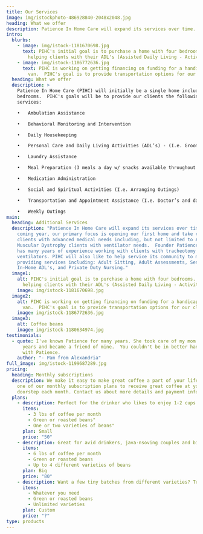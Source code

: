 ```yaml
---
title: Our Services
image: img/istockphoto-486928840-2048x2048.jpg
heading: What we offer
description: Patience In Home Care will expand its services over time.
intro:
  blurbs:
    - image: img/istock-1181670698.jpg
      text: PIHC's initial goal is to purchase a home with four bedrooms.  We will be
        helping clients with their ADL's (Assisted Daily Living - Activities).
    - image: img/istock-1186772636.jpg
      text: PIHC is working on getting financing on funding for a handicap accessible
        van.  PIHC's goal is to provide transportation options for our clients.
  heading: What we offer
  description: >
    Patience In Home Care (PIHC) will initially be a single home including four
    bedrooms.  PIHC's goals will be to provide our clients the following
    services:

    •	Ambulation Assistance

    •	Behavioral Monitoring and Intervention

    •	Daily Housekeeping

    •	Personal Care and Daily Living Activities (ADL’s) - (I.e. Grooming)

    •	Laundry Assistance

    •	Meal Preparation (3 meals a day w/ snacks available throughout day)

    •	Medication Administration

    •	Social and Spiritual Activities (I.e. Arranging Outings)

    •	Transportation and Appointment Assistance (I.e. Doctor’s and day program appointments)

    •	Weekly Outings
main:
  heading: Additional Services
  description: "Patience In Home Care will expand its services over time. In the
    coming year, our primary focus is opening our first home and take care of
    clients with advanced medical needs including, but not limited to ALS and
    Muscular Dystrophy clients with ventilator needs.  Founder Patience Nixon
    has many years of experience working with clients with tracheotomy and on
    ventilators. PIHC will also like to help service its community to meets
    providing services including: Adult Sitting, Adult Assessments, Senior Care,
    In-Home ADL's, and Private Duty Nursing."
  image1:
    alt: PIHC's initial goal is to purchase a home with four bedrooms.  We will be
      helping clients with their ADL's (Assisted Daily Living - Activities).
    image: img/istock-1181670698.jpg
  image2:
    alt: PIHC is working on getting financing on funding for a handicap accessible
      van.  PIHC's goal is to provide transportation options for our clients.
    image: img/istock-1186772636.jpg
  image3:
    alt: Coffee beans
    image: img/istock-1180634974.jpg
testimonials:
  - quote: I've known Patience for many years. She took care of my mom in her later
      years and became a friend of mine.  You couldn't be in better hands than
      with Patience.
    author: "- Pam from Alexandria"
full_image: img/istock-1199687289.jpg
pricing:
  heading: Monthly subscriptions
  description: We make it easy to make great coffee a part of your life. Choose
    one of our monthly subscription plans to receive great coffee at your
    doorstep each month. Contact us about more details and payment info.
  plans:
    - description: Perfect for the drinker who likes to enjoy 1-2 cups per day.
      items:
        - 3 lbs of coffee per month
        - Green or roasted beans"
        - One or two varieties of beans"
      plan: Small
      price: "50"
    - description: Great for avid drinkers, java-nsoving couples and bigger crowds
      items:
        - 6 lbs of coffee per month
        - Green or roasted beans
        - Up to 4 different varieties of beans
      plan: Big
      price: "80"
    - description: Want a few tiny batches from different varieties? Try our custom plan
      items:
        - Whatever you need
        - Green or roasted beans
        - Unlimited varieties
      plan: Custom
      price: "?"
type: products
---
```

